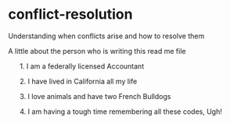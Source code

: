 # conflict-resolution
Understanding when conflicts arise and how to resolve them
<p> A little about the person who is writing this read me file </p>
<ul> 1. I am a federally licensed Accountant </ul>
<ul> 2. I have lived in California all my life </ul>
<ul> 3. I love animals and have two French Bulldogs </ul>
<ul> 4. I am having a tough time remembering all these codes, Ugh! </ul>
